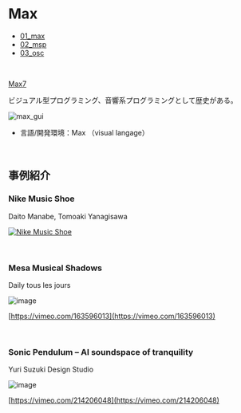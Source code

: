 

# Max

* [01_max](https://cycling74.com/products/max)
* [02_msp](https://cycling74.com/products/max)
* [03_osc](https://cycling74.com/products/max)


&nbsp;
&nbsp;
&nbsp;
&nbsp;


[Max7](https://cycling74.com/products/max)

ビジュアル型プログラミング、音響系プログラミングとして歴史がある。



![max_gui](https://yonekura907.github.io/dh17processing/max_gui.png)



- 言語/開発環境：Max （visual langage）


&nbsp;
&nbsp;
&nbsp;
&nbsp;


## 事例紹介

### Nike Music Shoe
Daito Manabe, Tomoaki Yanagisawa

[![Nike Music Shoe](http://img.youtube.com/vi/uS1exujG3cY/0.jpg)](http://www.youtube.com/watch?v=uS1exujG3cY)


&nbsp;
&nbsp;

### Mesa Musical Shadows

Daily tous les jours

![image](http://www.creativeapplications.net/wp-content/uploads/2016/07/Dtlj_MusicalShadows_4_PhotoDtlj.jpg)



[https://vimeo.com/163596013](https://vimeo.com/163596013)


&nbsp;
&nbsp;



### Sonic Pendulum – AI soundspace of tranquility

Yuri Suzuki Design Studio

![image](http://www.creativeapplications.net/wp-content/uploads/2017/04/SonicPendulum-12-ImageCredit-Yuri-Suzuki©.jpg)



[https://vimeo.com/214206048](https://vimeo.com/214206048)

<!--[http://www.creativeapplications.net/maxmsp/sonic-pendulum-ai-soundspace-of-tranquility/](http://www.creativeapplications.net/maxmsp/sonic-pendulum-ai-soundspace-of-tranquility/)-->
&nbsp;
&nbsp;
&nbsp;

